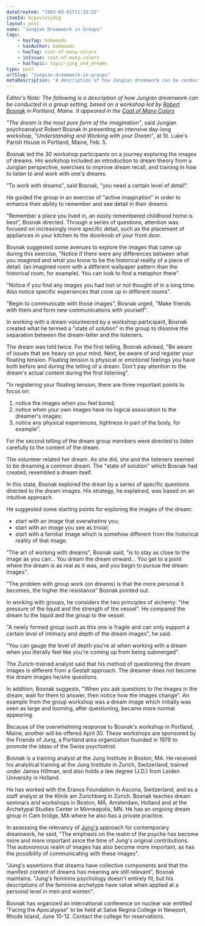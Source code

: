 ```yaml
---
dateCreated: "1983-03-01T11:32:52"
itemId: bcpov1zsjdig
layout: post
name: "Jungian Dreamwork in Groups"
tags:
    - hasTag: bobwoods
    - hasAuthor: bobwoods
    - hasTag: coat-of-many-colors
    - inIssue: coat-of-many-colors
    - hasTopic: topic~jung_and_dreams
type: post
urlSlug: "jungian-dreamwork-in-groups"
metaDescription: "A description of how Jungian dreamwork can be conducted in a group setting, based on a workshop led by Robert Bosnak in Portland, Maine."
---
```


<em>Editor's Note: The following is a description of how Jungian dreamwork can be conducted in a group setting, based on a workshop led by [Robert Bosnak](https://jungchicago.org/blog/speaker/bosnak-robert/) in Portland, Maine. It appeared in the <a href="../bcpov6zfsra/coat-of-many-colors">Coat of Many Colors</a></em>

_"The dream is the most pure form of the imagination"_, said Jungian psychoanalyst Robert Bosnak in presenting an intensive day-long workshop, _"Understanding and Working with your Dream"_, at St. Luke's Parish House in Portland, Maine, Feb. 5.

Bosnak led the 30 workshop participants on a journey exploring the images of dreams. His workshop included an introduction to dream theory from a Jungian perspective, exercises to improve dream recall, and training in how to listen to and work with one's dreams.

"To work with dreams", said Bosnak, "you need a certain level of detail".

He guided the group in an exercise of "active imagination" in order to enhance their ability to remember and see detail in their dreams.

"Remember a place you lived in, an easily remembered childhood home is best", Bosnak directed. Through a series of questions, attention was focused on increasingly more specific detail, such as the placement of appliances in your kitchen to the doorknob of your front door.

Bosnak suggested some avenues to explore the images that came up during this exercise, "Notice if there were any differences between what you imagined and what you know to be the historical reality of a piece of detail. (an imagined room with a different wallpaper pattern than the historical room, for example). You can look to find a metaphor there".

"Notice if you find any images you had lost or not thought of in a long time. Also notice specific experiences that cone up in different rooms".

"Begin to communicate with those images", Bosnak urged, "Make friends with them and form new communications with yourself".

In working with a dream volunteered by a workshop participant, Bosnak created what he termed a "state of solution" in the group to dissolve the separation between the dream-teller and the listeners.

The dream was told twice. For the first telling, Bosnak advised, "Be aware of issues that are heavy on your mind. Next, be aware of and register your floating tension. Floating tension is physical or emotional feelings you have both before and during the telling of a dream. Don't pay attention to the dream's actual content during the first listening".

"In registering your floating tension, there are three important points to focus on:

1. notice the images when you feel bored;
2. notice when your own images have no logical association to the dreamer's images;
3. notice any physical experiences, tightness in part of the body, for example".

For the second telling of the dream group members were directed to listen carefully to the content of the dream.

The volunteer related her dream. As she did, she and the listeners seemed to be dreaming a common dream. The "state of solution" which Bosnak had created, resembled a dream itself.

In this state, Bosnak explored the drean by a series of specific questions directed to the dream images. His strategy, he explained, was based on an intuitive approach.

He suggested some starting points for exploring the images of the dream:

-   start with an image that overwhelms you;
-   start with an image you see as trivial;
-   start with a familiar image which is somehow different from the historical reality of that image.

"The art of working with dreams", Bosnak said, "is to stay as close to the image as you can... You dream the dream onward... You get to a point where the dream is as real as it was, and you begin to pursue the dream images".

"The problem with group work (on dreams) is that the more personal it becomes, the higher the resistance" Bosnak pointed out.

In working with groups, he considers the two principles of alchemy: "the pressure of the liquid and the strength of the vessel". He compared the dream to the liquid and the group to the vessel.

"A newly formed group such as this one is fragile and can only support a certain level of intimacy and depth of the dream images", he said.

"You can gauge the level of depth you're at when working with a dream when you literally feel like you're coming up from being submerged".

The Zurich-trained analyst said that his method of questioning the dream images is different from a Gestalt approach. The dreamer does not become the dream images he/she questions.

In addition, Bosnak suggests, "When you ask questions to the images in the dream, wait for them to answer, then notice how the images change". An example from the group workshop was a dream image which initially was seen as large and looming, after questioning, became more normal appearing.

Because of the overwhelming response to Bosnak's workshop in Portland, Maine, another will be offered April 30. These workshops are sponsored by the Friends of Jung, a Portland area organization founded in 1979 to promote the ideas of the Swiss psychiatrist.

Bosnak is a training analyst at the Jung Institute in Boston, MA. He received his analytical training at the Jung Institute in Zurich, Switzerland, trained under James Hillman, and also holds a law degree (J.D.) from Leiden University in Holland.

He has worked with the Eranos Foundation in Ascona, Switzerland, and as a staff analyst at the Klinik am Zurichberg in Zurich. Bosnak teaches dream seminars and workshops in Boston, MA,
Amsterdam, Holland and at the Archetypal Studies Center in Minneapolis, MN. He has an ongoing dream group in Cam bridge, MA where he also has a private practice.

In assessing the relevancy of [Jung's](../topic~jung_and_dreams) approach for contemporary dreamwork, he said, "The emphasis on the realm of the psyche has become more and more important since the time of Jung's original contributions. The autonomous realm of images has also become more important, as has the possibility of communicating with these images".

"Jung's assertions that dreams have collective components and that the manifest content of dreams has meaning are still relevant", Bosnak maintains. "Jung's feminine psychology doesn't entirely fit, but his descriptions of the feminine archetype have value when applied at a personal level in men and women".

Bosnak has organized an international conference on nuclear war entitled "Facing the Apocalypse" to be held at Salve Regina College in Newport, Rhode Island, June 10-12. Contact the college for reservations.
